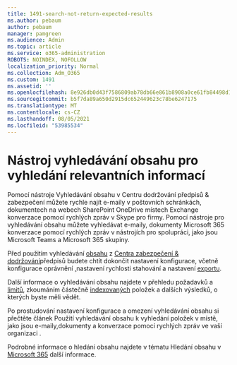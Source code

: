 ```yaml
---
title: 1491-search-not-return-expected-results
ms.author: pebaum
author: pebaum
manager: pamgreen
ms.audience: Admin
ms.topic: article
ms.service: o365-administration
ROBOTS: NOINDEX, NOFOLLOW
localization_priority: Normal
ms.collection: Adm_O365
ms.custom: 1491
ms.assetid: ''
ms.openlocfilehash: 8e926db0d43f7586809ab78db66e861b8908a0ce61fb84498d1993bcc301d5f4
ms.sourcegitcommit: b5f7da89a650d2915dc652449623c78be6247175
ms.translationtype: MT
ms.contentlocale: cs-CZ
ms.lasthandoff: 08/05/2021
ms.locfileid: "53985534"
---
```

# <a name="content-search-tool-to-find-relevant-info"></a>Nástroj vyhledávání obsahu pro vyhledání relevantních informací

Pomocí nástroje Vyhledávání obsahu v Centru dodržování předpisů & zabezpečení můžete rychle najít e-maily v poštovních schránkách, dokumentech na webech SharePoint OneDrive místech Exchange konverzace pomocí rychlých zpráv v Skype pro firmy. Pomocí nástroje pro vyhledávání obsahu můžete vyhledávat e-maily, dokumenty Microsoft 365 konverzace pomocí rychlých zpráv v nástrojích pro spolupráci, jako jsou Microsoft Teams a Microsoft 365 skupiny.


Před použitím vyhledávání [obsahu](https://sip.protection.office.com/contentsearchbeta?ContentOnly=1) z [Centra zabezpečení & dodržování](https://sip.protection.office.com/homepage)předpisů budete chtít dokončit [](https://docs.microsoft.com/microsoft-365/compliance/increase-download-speeds-when-exporting-ediscovery-results) nastavení konfigurace, včetně konfigurace oprávnění [,](https://docs.microsoft.com/microsoft-365/compliance/permissions-filtering-for-content-search)nastavení rychlosti stahování a nastavení [exportu](https://docs.microsoft.com/microsoft-365/compliance/disable-reports-when-you-export-content-search-results).

Další informace o vyhledávání obsahu najdete v přehledu požadavků a [limitů](https://docs.microsoft.com/microsoft-365/compliance/limits-for-content-search), zkoumáním částečně [indexovaných](https://docs.microsoft.com/microsoft-365/compliance/investigating-partially-indexed-items-in-ediscovery) položek a dalších výsledků, o kterých byste měli vědět.

Po prostudování nastavení konfigurace a omezení vyhledávání obsahu si přečtěte článek Použití vyhledávání obsahu k vyhledání položek v místě, jako jsou [ </a> e-maily,](https://docs.microsoft.com/microsoft-365/compliance/content-search)dokumenty a konverzace pomocí rychlých zpráv ve vaší organizaci .

Podrobné informace o hledání obsahu najdete v tématu Hledání obsahu v [Microsoft 365](https://docs.microsoft.com/microsoft-365/compliance/search-for-content) další informace.
